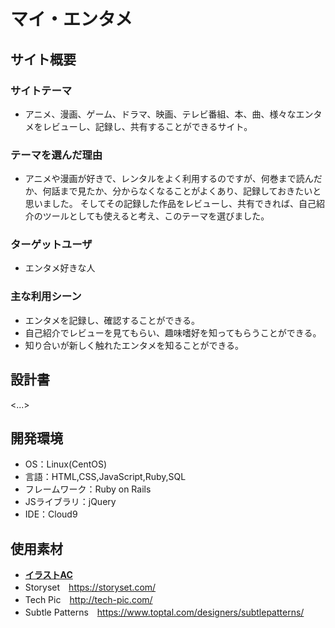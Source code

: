 # マイ・エンタメ

## サイト概要
### サイトテーマ
- アニメ、漫画、ゲーム、ドラマ、映画、テレビ番組、本、曲、様々なエンタメをレビューし、記録し、共有することができるサイト。

### テーマを選んだ理由
- アニメや漫画が好きで、レンタルをよく利用するのですが、何巻まで読んだか、何話まで見たか、分からなくなることがよくあり、記録しておきたいと思いました。
そしてその記録した作品をレビューし、共有できれば、自己紹介のツールとしても使えると考え、このテーマを選びました。

### ターゲットユーザ
- エンタメ好きな人

### 主な利用シーン
- エンタメを記録し、確認することができる。
- 自己紹介でレビューを見てもらい、趣味嗜好を知ってもらうことができる。
- 知り合いが新しく触れたエンタメを知ることができる。

## 設計書
<...>

## 開発環境
- OS：Linux(CentOS)
- 言語：HTML,CSS,JavaScript,Ruby,SQL
- フレームワーク：Ruby on Rails
- JSライブラリ：jQuery
- IDE：Cloud9

## 使用素材
- [**イラストAC**](https://www.ac-illust.com/)
- Storyset　https://storyset.com/
- Tech Pic　http://tech-pic.com/
- Subtle Patterns　https://www.toptal.com/designers/subtlepatterns/
